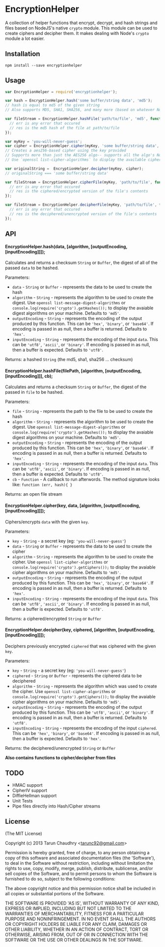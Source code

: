 
# EncryptionHelper

  A collection of helper functions that encrypt, decrypt, and hash strings and files based on NodeJS's native `crypto` module.
  This module can be used to create ciphers and decipher them. It makes dealing with Node's `crypto` module a lot easier.

## Installation

`npm install --save encryptionhelper`

## Usage

```javascript
var EncryptionHelper = require('encryptionhelper');

var hash = EncryptionHelper.hash('some buffer/string data', 'md5');
// hash is equal to md5 of the given string
// Also supports MD5, SHA1, SHA256, and many more (based on whatever NodeJS natively supports-- use `openssl list-message-digest-algorithms` to display the avaiable digest algorithms on your machine)

var fileStream = EncryptionHelper.hashFile('path/to/file', 'md5', function (err, res) {
  // err is any error that occured
  // res is the md5 hash of the file at path/to/file
});

var myKey = 'you-will-never-guess';
var cipher = EncryptionHelper.cipher(myKey, 'some buffer/string data', 'aes256');
// Creates a aes256-based cipher using the key provided
// Supports more than just the AES256 algo-- supports all the algo's NodeJS's crypto module supports
// Use `openssl list-cipher-algorithms` to display the available cipher algorithms on your machine

var originalString =  EncryptionHelper.decipher(myKey, cipher);
// originalString === 'some buffer/string data'

var fileStream = EncryptionHelper.cipherFile(myKey, 'path/to/file', function (err, res) {
  // err is any error that occured
  // res is the ciphered/encrypted version of the file's contents
});

var fileStream = EncryptionHelper.decipherFile(myKey, 'path/to/file', function (err, res) {
  // err is any error that occured
  // res is the deciphered/unencrypted version of the file's contents
});
```

## API

#### EncryptionHelper.hash(data, [algorithm, [outputEncoding, [inputEncoding]]]);

Calculates and returns a checksum `String` or `Buffer`, the digest of all of the passed `data` to be hashed.

Parameters:
* `data` - `String` or `Buffer` - represents the data to be used to create the hash
* `algorithm` - `String` - represents the algorithm to be used to create the digest.
Use `openssl list-message-digest-algorithms` or `console.log(require('crypto').getHashes());` to display the avaiable digest algorithms on your machine. Defaults to `'md5'`.
* `outputEncoding` - `String` - represents the encoding of the output produced by this function. This can be `'hex'`, `'binary'`, or `'base64'`. If encoding is passed in as null, then a buffer is returned. Defaults to `'hex'`.
* `inputEncoding` - `String` - represents the encoding of the input `data`. This can be `'utf8'`, `'ascii'`, or `'binary'`. If encoding is passed in as null, then a buffer is expected. Defaults to `'utf8'`.

Returns: a hashed `String` (the md5, sha1, sha256 ... checksum)

#### EncryptionHelper.hashFile(filePath, [algorithm, [outputEncoding, [inputEncoding]]], cb);

Calculates and returns a checksum `String` or `Buffer`, the digest of the passed in `file` to be hashed.

Parameters:
* `file` - `String` - represents the path to the file to be used to create the hash
* `algorithm` - `String` - represents the algorithm to be used to create the digest.
Use `openssl list-message-digest-algorithms` or `console.log(require('crypto').getHashes());` to display the avaiable digest algorithms on your machine. Defaults to `'md5'`.
* `outputEncoding` - `String` - represents the encoding of the output produced by this function. This can be `'hex'`, `'binary'`, or `'base64'`. If encoding is passed in as null, then a buffer is returned. Defaults to `'hex'`.
* `inputEncoding` - `String` - represents the encoding of the input `data`. This can be `'utf8'`, `'ascii'`, or `'binary'`. If encoding is passed in as null, then a buffer is expected. Defaults to `'utf8'`.
* `cb` - `Function` - A callback to run afterwords. The method signature looks like: `function (err, hash){ }`

Returns: an open file stream

#### EncryptionHelper.cipher(key, data, [algorithm, [outputEncoding, [inputEncoding]]]);

Ciphers/encrypts `data` with the given `key`.

Parameters:
* `key` - `String` - a secret key (eg: `'you-will-never-guess'`)
* `data` - `String` or `Buffer` - represents the data to be used to create the cipher
* `algorithm` - `String` - represents the algorithm to be used to create the cipher.
Use `openssl list-cipher-algorithms` or `console.log(require('crypto').getCiphers());` to display the avaiable cipher algorithms on your machine. Defaults to `'md5'`.
* `outputEncoding` - `String` - represents the encoding of the output produced by this function. This can be `'hex'`, `'binary'`, or `'base64'`. If encoding is passed in as null, then a buffer is returned. Defaults to `'hex'`.
* `inputEncoding` - `String` - represents the encoding of the input `data`. This can be `'utf8'`, `'ascii'`, or `'binary'`. If encoding is passed in as null, then a buffer is expected. Defaults to `'utf8'`.

Returns: a ciphered/encrypted `String` or `Buffer`

#### EncryptionHelper.decipher(key, ciphered, [algorithm, [outputEncoding, [inputEncoding]]]);

Deciphers previously encrypted `ciphered` that was ciphered with the given `key`.

Parameters:
* `key` - `String` - a secret key (eg: `'you-will-never-guess'`)
* `ciphered` - `String` or `Buffer` - represents the ciphered data to be deciphered
* `algorithm` - `String` - represents the algorithm which was used to create the cipher.
Use `openssl list-cipher-algorithms` or `console.log(require('crypto').getCiphers());` to display the avaiable cipher algorithms on your machine. Defaults to `'md5'`.
* `outputEncoding` - `String` - represents the encoding of the output produced by this function. This can be `'utf8'`, `'ascii'`, or `'binary'`. If encoding is passed in as null, then a buffer is returned. Defaults to `'utf8'`.
* `inputEncoding` - `String` - represents the encoding of the input `ciphered`. This can be `'hex'`, `'binary'`, or `'base64'`. If encoding is passed in as null, then a buffer is expected. Defaults to `'hex'`.

Returns: the deciphered/unencrypted `String` or `Buffer`

**Also contains functions to cipher/decipher from files**

## TODO
* HMAC support
* CipherIV support
* DiffieHellman support
* Unit Tests
* Pipe files directly into Hash/Cipher streams

## License

(The MIT License)

Copyright (c) 2013 Tarun Chaudhry &lt;tarunc92@gmail.com&gt;

Permission is hereby granted, free of charge, to any person obtaining
a copy of this software and associated documentation files (the
'Software'), to deal in the Software without restriction, including
without limitation the rights to use, copy, modify, merge, publish,
distribute, sublicense, and/or sell copies of the Software, and to
permit persons to whom the Software is furnished to do so, subject to
the following conditions:

The above copyright notice and this permission notice shall be
included in all copies or substantial portions of the Software.

THE SOFTWARE IS PROVIDED 'AS IS', WITHOUT WARRANTY OF ANY KIND,
EXPRESS OR IMPLIED, INCLUDING BUT NOT LIMITED TO THE WARRANTIES OF
MERCHANTABILITY, FITNESS FOR A PARTICULAR PURPOSE AND NONINFRINGEMENT.
IN NO EVENT SHALL THE AUTHORS OR COPYRIGHT HOLDERS BE LIABLE FOR ANY
CLAIM, DAMAGES OR OTHER LIABILITY, WHETHER IN AN ACTION OF CONTRACT,
TORT OR OTHERWISE, ARISING FROM, OUT OF OR IN CONNECTION WITH THE
SOFTWARE OR THE USE OR OTHER DEALINGS IN THE SOFTWARE.